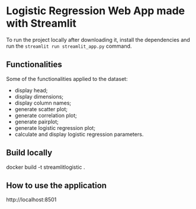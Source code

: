 # Logistic Regression Web App made with Streamlit

To run the project locally after downloading it, install the dependencies and run the `streamlit run streamlit_app.py` command.


## Functionalities
Some of the functionalities applied to the dataset:
* display head;
* display dimensions;
* display column names;
* generate scatter plot;
* generate correlation plot;
* generate pairplot;
* generate logistic regression plot;
* calculate and display logistic regression parameters. 


## Build locally
docker build -t streamlitlogistic .

## How to use the application
http://localhost:8501